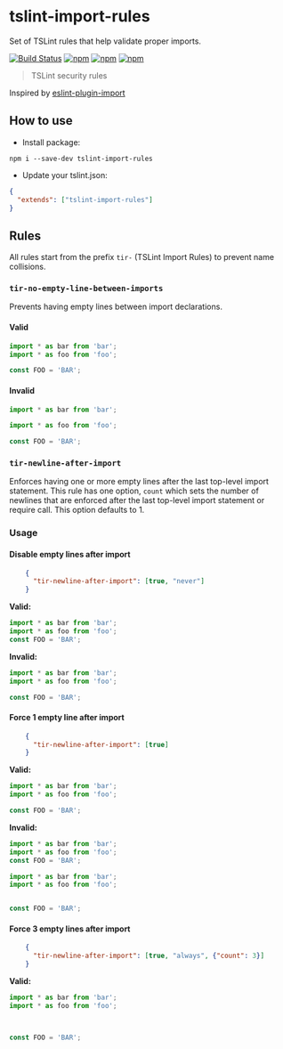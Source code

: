# tslint-import-rules
Set of TSLint rules that help validate proper imports.

[![Build Status](https://secure.travis-ci.org/webschik/tslint-import-rules.png?branch=master)](https://travis-ci.org/webschik/tslint-import-rules)
[![npm](https://img.shields.io/npm/dm/tslint-import-rules.svg)](https://www.npmjs.com/package/tslint-import-rules)
[![npm](https://img.shields.io/npm/v/tslint-import-rules.svg)](https://www.npmjs.com/package/tslint-import-rules)
[![npm](https://img.shields.io/npm/l/tslint-import-rules.svg)](https://www.npmjs.com/package/tslint-import-rules)

> TSLint security rules

Inspired by [eslint-plugin-import](https://github.com/benmosher/eslint-plugin-import)

## How to use
* Install package:
```
npm i --save-dev tslint-import-rules
```

* Update your tslint.json:

```json
{
  "extends": ["tslint-import-rules"]
}
```

## Rules
All rules start from the prefix `tir-` (TSLint Import Rules) to prevent name collisions.

### `tir-no-empty-line-between-imports`
Prevents having empty lines between import declarations.

#### Valid
```js
import * as bar from 'bar';
import * as foo from 'foo';

const FOO = 'BAR';
```


#### Invalid
```js
import * as bar from 'bar';

import * as foo from 'foo';

const FOO = 'BAR';
```

### `tir-newline-after-import`
Enforces having one or more empty lines after the last top-level import statement.
This rule has one option, `count` which sets the number of newlines that are enforced after the last top-level import statement or require call.
This option defaults to 1.

### Usage
#### Disable empty lines after import
```json
    {
      "tir-newline-after-import": [true, "never"]
    }
```

**Valid:**
```js
import * as bar from 'bar';
import * as foo from 'foo';
const FOO = 'BAR';
```

**Invalid:**
```js
import * as bar from 'bar';
import * as foo from 'foo';

const FOO = 'BAR';
```

#### Force 1 empty line after import
```json
    {
      "tir-newline-after-import": [true]
    }
```

**Valid:**
```js
import * as bar from 'bar';
import * as foo from 'foo';

const FOO = 'BAR';
```

**Invalid:**
```js
import * as bar from 'bar';
import * as foo from 'foo';
const FOO = 'BAR';
```

```js
import * as bar from 'bar';
import * as foo from 'foo';


const FOO = 'BAR';
```

#### Force 3 empty lines after import
```json
    {
      "tir-newline-after-import": [true, "always", {"count": 3}]
    }
```

**Valid:**
```js
import * as bar from 'bar';
import * as foo from 'foo';



const FOO = 'BAR';
```